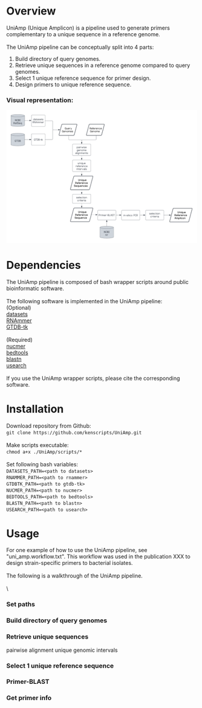 # Overview
UniAmp (Unique Amplicon) is a pipeline used to generate primers complementary to a unique sequence in a reference genome.  \
\
The UniAmp pipeline can be conceptually split into 4 parts:
1. Build directory of query genomes.
2. Retrieve unique sequences in a reference genome compared to query genomes.
3. Select 1 unique reference sequence for primer design.
4. Design primers to unique reference sequence.
### Visual representation:
![UniAmp](https://github.com/kenscripts/UniAmp/blob/main/UniAmp.v2.png)
# Dependencies
The UniAmp pipeline is composed of bash wrapper scripts around public bioinformatic software.  \
\
The following software is implemented in the UniAmp pipeline:  \
(Optional)  \
[datasets](https://www.ncbi.nlm.nih.gov/datasets)  \
[RNAmmer](https://services.healthtech.dtu.dk/service.php?RNAmmer-1.2)  \
[GTDB-tk](https://github.com/Ecogenomics/GTDBTk)  \
\
(Required)  \
[nucmer](https://sourceforge.net/projects/mummer/)  \
[bedtools](https://github.com/arq5x/bedtools2)  \
[blastn](https://www.ncbi.nlm.nih.gov/books/NBK52640/)  \
[usearch](https://drive5.com/usearch/download.html)  \
\
If you use the UniAmp wrapper scripts, please cite the corresponding software.
# Installation
Download repository from Github:  \
`git clone https://github.com/kenscripts/UniAmp.git`  \
\
Make scripts executable:  \
`chmod a+x ./UniAmp/scripts/*`  \
\
Set following bash variables:  \
`DATASETS_PATH=<path to datasets>`  \
`RNAMMER_PATH=<path to rnammer>`  \
`GTDBTK_PATH=<path to gtdb-tk>`  \
`NUCMER_PATH=<path to nucmer>`  \
`BEDTOOLS_PATH=<path to bedtools>`  \
`BLASTN_PATH=<path to blastn>`  \
`USEARCH_PATH=<path to usearch>`
# Usage
For one example of how to use the UniAmp pipeline, see "uni_amp.workflow.txt". This workflow was used in the publication XXX to design strain-specific primers to bacterial isolates.  \
\
The following is a walkthrough of the UniAmp pipeline.  \
\
\
### Set paths
### Build directory of query genomes
### Retrieve unique sequences
pairwise alignment
unique genomic intervals
### Select 1 unique reference sequence
### Primer-BLAST
### Get primer info
